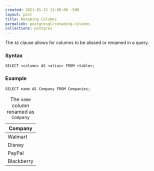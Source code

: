 ```yaml
---
created: 2021-01-22 12:00:00 -500
layout: post
title: Renaming Columns
permalink: postgresql/renaming-columns
collections: postgres
---
```


The `AS` clause allows for columns to be aliased or renamed in a query.

### Syntax

```https
SELECT <column> AS <alias> FROM <table>;
```

### Example

```https
SELECT name AS Company FROM Companies;
```

<table>
    <caption>The <code>name</code> column renamed as <code>Company</code></caption>
    <thead>
        <tr>
            <th>Company</th>
        </tr>
    </thead>
    <tbody>
        <tr>
            <td>Walmart</td>
        </tr>
        <tr>
            <td>Disney</td>
        </tr>
        <tr>
            <td>PayPal</td>
        </tr>
        <tr>
            <td>Blackberry</td>
        </tr>
    </tbody>
</table>